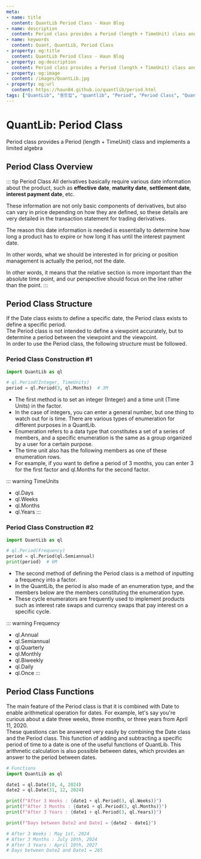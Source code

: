 ```yaml
---
meta:
- name: title
  content: QuantLib Period Class - Haun Blog
- name: description
  content: Period class provides a Period (length + TimeUnit) class and implements a limited algebra
- name: keywords
  content: Quant, QuantLib, Period Class
- property: og:title
  content: QuantLib Period Class - Haun Blog
- property: og:description
  content: Period class provides a Period (length + TimeUnit) class and implements a limited algebra
- property: og:image
  content: /images/QuantLib.jpg
- property: og:url
  content: https://haun84.github.io/quantlib/period.html
tags: ["QuantLib", "퀀트립", "quantlib", "Period", "Period Class", "QuantLib-Python"]
---
```


# QuantLib: Period Class

Period class provides a Period (length + TimeUnit) class and implements a limited algebra

## Period Class Overview

::: tip Period Class
All derivatives basically require various date information about the product, such as **effective date**, **maturity date**, **settlement date**, **interest payment date**, etc.  
  
These information are not only basic components of derivatives, but also can vary in price depending on how they are defined, so these details are very detailed in the transaction statement for trading derivatives.  
  
The reason this date information is needed is essentially to determine how long a product has to expire or how long it has until the interest payment date.  
  
In other words, what we should be interested in for pricing or position management is actually the period, not the date.  
  
In other words, it means that the relative section is more important than the absolute time point, and our perspective should focus on the line rather than the point.
:::


## Period Class Structure

If the Date class exists to define a specific date, the Period class exists to define a specific period.  
The Period class is not intended to define a viewpoint accurately, but to determine a period between the viewpoint and the viewpoint.  
In order to use the Period class, the following structure must be followed.

### Period Class Construction #1

```python
import QuantLib as ql

# ql.Period(Integer, TimeUnits)
period = ql.Period(3, ql.Months)  # 3M
```

* The first method is to set an integer (Integer) and a time unit (Time Units) in the factor.
* In the case of integers, you can enter a general number, but one thing to watch out for is time. There are various types of enumeration for different purposes in a QuantLib.
* Enumeration refers to a data type that constitutes a set of a series of members, and a specific enumeration is the same as a group organized by a user for a certain purpose.
* The time unit also has the following members as one of these enumeration rows.
* For example, if you want to define a period of 3 months, you can enter 3 for the first factor and ql.Months for the second factor.

::: warning TimeUnits
* ql.Days
* ql.Weeks
* ql.Months
* ql.Years
:::

### Period Class Construction #2

```python
import QuantLib as ql

# ql.Period(Frequency)
period = ql.Period(ql.Semiannual)
print(period)  # 6M
```

* The second method of defining the Period class is a method of inputting a frequency into a factor.
* In the QuantLib, the period is also made of an enumeration type, and the members below are the members constituting the enumeration type. 
* These cycle enumerators are frequently used to implement products such as interest rate swaps and currency swaps that pay interest on a specific cycle.

::: warning Frequency
* ql.Annual
* ql.Semiannual
* ql.Quarterly
* ql.Monthly
* ql.Biweekly
* ql.Daily
* ql.Once
:::


## Period Class Functions

The main feature of the Period class is that it is combined with Date to enable arithmetical operation for dates. For example, let's say you're curious about a date three weeks, three months, or three years from April 11, 2020.  
These questions can be answered very easily by combining the Date class and the Period class. This function of adding and subtracting a specific period of time to a date is one of the useful functions of QuantLib. This arithmetic calculation is also possible between dates, which provides an answer to the period between dates.

```python
# Functions
import QuantLib as ql

date1 = ql.Date(10, 4, 2024)
date2 = ql.Date(31, 12, 2024)

print(f"After 3 Weeks : {date1 + ql.Period(3, ql.Weeks)}")
print(f"After 3 Months : {date1 + ql.Period(3, ql.Months)}") 
print(f"After 3 Years : {date1 + ql.Period(3, ql.Years)}")

print(f"Days between Date2 and Date1 = {date2 - date1}")

# After 3 Weeks : May 1st, 2024   
# After 3 Months : July 10th, 2024
# After 3 Years : April 10th, 2027
# Days between Date2 and Date1 = 265
```